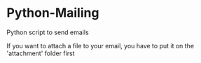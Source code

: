 # Python-Mailing
Python script to send emails

If you want to attach a file to your email, you have to put it on the 'attachment' folder first
